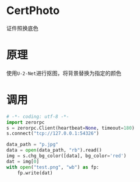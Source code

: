 # CertPhoto
证件照换底色

# 原理
使用`U-2-Net`进行抠图，将背景替换为指定的颜色


# 调用
```python
# -*- coding: utf-8 -*-
import zerorpc
s = zerorpc.Client(heartbeat=None, timeout=180)
s.connect("tcp://127.0.0.1:54326")

data_path = "p.jpg"
data = open(data_path, "rb").read()
img = s.chg_bg_color([data], bg_color='red')
dat = img[0]
with open("test.png", "wb") as fp:
    fp.write(dat)
```